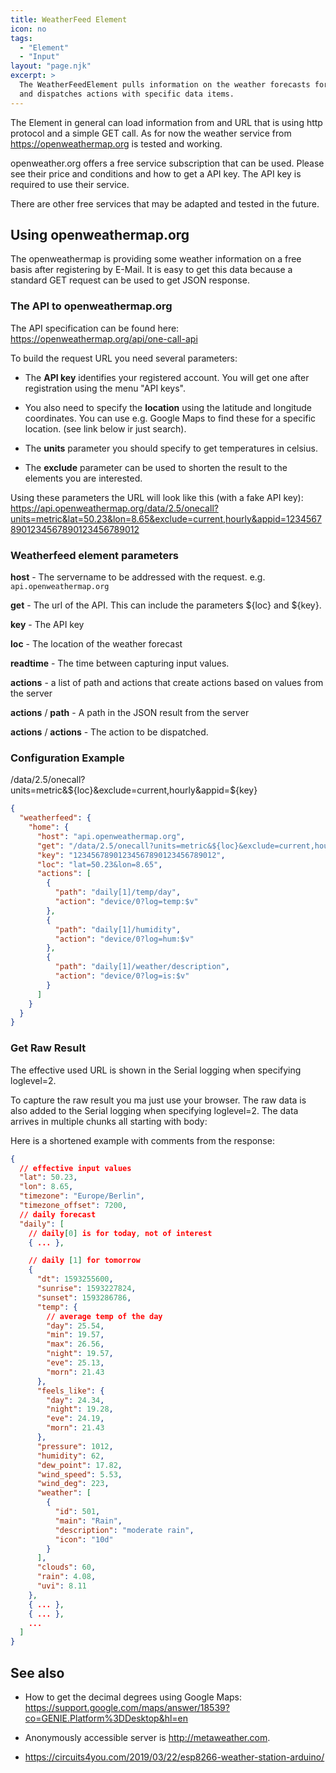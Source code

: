 ```yaml
---
title: WeatherFeed Element
icon: no
tags:
  - "Element"
  - "Input"
layout: "page.njk"
excerpt: >
  The WeatherFeedElement pulls information on the weather forecasts for a specific location from the internet
  and dispatches actions with specific data items.
---
```


The Element in general can load information from and URL that is using http protocol and a simple GET call.
As for now the weather service from <https://openweathermap.org> is tested and working.

openweather.org offers a free service subscription that can be used. Please see their price and conditions and how to get a API key.
The API key is required to use their service.

There are other free services that may be adapted and tested in the future.


## Using openweathermap.org

The openweathermap is providing some weather information on a free basis after registering by E-Mail.
It is easy to get this data because a standard GET request can be used to get JSON response.


### The API to openweathermap.org

The API specification can be found here: <https://openweathermap.org/api/one-call-api>

To build the request URL you need several parameters: 

* The **API key** identifies your registered account. You will get one after registration using the menu "API keys".

* You also need to specify the **location** using the latitude and longitude coordinates. You can use e.g. Google Maps to find these for a specific location. (see link below ir just search). 

* The **units** parameter you should specify to get temperatures in celsius.

* The **exclude** parameter can be used to shorten the result to the elements you are interested.

Using these parameters the URL will look like this (with a fake API key):
<https://api.openweathermap.org/data/2.5/onecall?units=metric&lat=50.23&lon=8.65&exclude=current,hourly&appid=12345678901234567890123456789012>

### Weatherfeed element parameters

**host** -
The servername to be addressed with the request. e.g. `api.openweathermap.org`

**get** -
The url of the API. This can include the parameters ${loc} and ${key}. 

**key** -
The API key

**loc** -
The location of the weather forecast

**readtime** - The time between capturing input values.

**actions** - a list of path and actions that create actions based on values from the server

**actions** / **path** - A path in the JSON result from the server

**actions** / **actions** - The action to be dispatched.

### Configuration Example

/data/2.5/onecall?units=metric&${loc}&exclude=current,hourly&appid=${key}

``` json
{
  "weatherfeed": {
    "home": {
      "host": "api.openweathermap.org",
      "get": "/data/2.5/onecall?units=metric&${loc}&exclude=current,hourly&appid=${key}",
      "key": "12345678901234567890123456789012",
      "loc": "lat=50.23&lon=8.65",
      "actions": [
        {
          "path": "daily[1]/temp/day",
          "action": "device/0?log=temp:$v"
        },
        {
          "path": "daily[1]/humidity",
          "action": "device/0?log=hum:$v"
        },
        {
          "path": "daily[1]/weather/description",
          "action": "device/0?log=is:$v"
        }
      ]
    }
  }
} 
```

### Get Raw Result

The effective used URL is shown in the Serial logging when specifying loglevel=2.

To capture the raw result you ma just use your browser. The raw data is also added to the Serial logging when specifying loglevel=2. The data arrives in multiple chunks all starting with body:

Here is a shortened example with comments from the response:

``` json
{
  // effective input values
  "lat": 50.23,
  "lon": 8.65,
  "timezone": "Europe/Berlin",
  "timezone_offset": 7200,
  // daily forecast
  "daily": [
    // daily[0] is for today, not of interest 
    { ... },

    // daily [1] for tomorrow
    {
      "dt": 1593255600,
      "sunrise": 1593227824,
      "sunset": 1593286786,
      "temp": {
        // average temp of the day
        "day": 25.54,
        "min": 19.57,
        "max": 26.56,
        "night": 19.57,
        "eve": 25.13,
        "morn": 21.43
      },
      "feels_like": {
        "day": 24.34,
        "night": 19.28,
        "eve": 24.19,
        "morn": 21.43
      },
      "pressure": 1012,
      "humidity": 62,
      "dew_point": 17.82,
      "wind_speed": 5.53,
      "wind_deg": 223,
      "weather": [
        {
          "id": 501,
          "main": "Rain",
          "description": "moderate rain",
          "icon": "10d"
        }
      ],
      "clouds": 60,
      "rain": 4.08,
      "uvi": 8.11
    },
    { ... },
    { ... },
    ...
  ]
}
```

## See also

* How to get the decimal degrees using Google Maps: <https://support.google.com/maps/answer/18539?co=GENIE.Platform%3DDesktop&hl=en>

* Anonymously accessible server is http://metaweather.com.

* https://circuits4you.com/2019/03/22/esp8266-weather-station-arduino/
